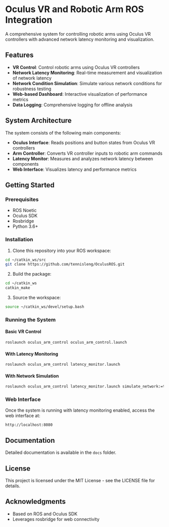 # Oculus VR and Robotic Arm ROS Integration

A comprehensive system for controlling robotic arms using Oculus VR controllers with advanced network latency monitoring and visualization.

## Features

- **VR Control**: Control robotic arms using Oculus VR controllers
- **Network Latency Monitoring**: Real-time measurement and visualization of network latency
- **Network Condition Simulation**: Simulate various network conditions for robustness testing
- **Web-based Dashboard**: Interactive visualization of performance metrics
- **Data Logging**: Comprehensive logging for offline analysis

## System Architecture

The system consists of the following main components:

- **Oculus Interface**: Reads positions and button states from Oculus VR controllers
- **Arm Controller**: Converts VR controller inputs to robotic arm commands
- **Latency Monitor**: Measures and analyzes network latency between components
- **Web Interface**: Visualizes latency and performance metrics

## Getting Started

### Prerequisites

- ROS Noetic
- Oculus SDK
- Rosbridge
- Python 3.6+

### Installation

1. Clone this repository into your ROS workspace:
```bash
cd ~/catkin_ws/src
git clone https://github.com/tennisleng/OculusROS.git
```

2. Build the package:
```bash
cd ~/catkin_ws
catkin_make
```

3. Source the workspace:
```bash
source ~/catkin_ws/devel/setup.bash
```

### Running the System

#### Basic VR Control

```bash
roslaunch oculus_arm_control oculus_arm_control.launch
```

#### With Latency Monitoring

```bash
roslaunch oculus_arm_control latency_monitor.launch
```

#### With Network Simulation

```bash
roslaunch oculus_arm_control latency_monitor.launch simulate_network:=true
```

### Web Interface

Once the system is running with latency monitoring enabled, access the web interface at:
```
http://localhost:8080
```

## Documentation

Detailed documentation is available in the `docs` folder.

## License

This project is licensed under the MIT License - see the LICENSE file for details.

## Acknowledgments

- Based on ROS and Oculus SDK
- Leverages rosbridge for web connectivity 